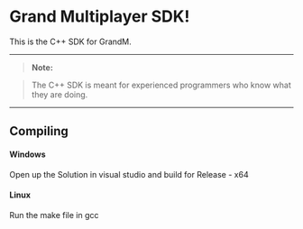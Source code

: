Grand Multiplayer SDK!
===================


This is the C++ SDK for GrandM.

----------

> **Note:**

> The C++ SDK is meant for experienced programmers who know what they are doing.


----------


Compiling
-------------------

#### <i class="icon-refresh"></i> Windows

Open up the Solution in visual studio and build for Release - x64

#### <i class="icon-refresh"></i> Linux

Run the make file in gcc

